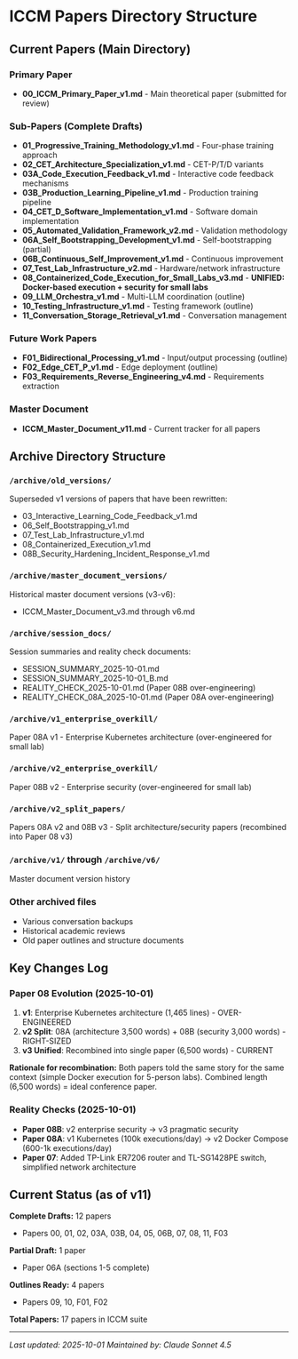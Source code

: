 # ICCM Papers Directory Structure

## Current Papers (Main Directory)

### Primary Paper
- **00_ICCM_Primary_Paper_v1.md** - Main theoretical paper (submitted for review)

### Sub-Papers (Complete Drafts)
- **01_Progressive_Training_Methodology_v1.md** - Four-phase training approach
- **02_CET_Architecture_Specialization_v1.md** - CET-P/T/D variants
- **03A_Code_Execution_Feedback_v1.md** - Interactive code feedback mechanisms
- **03B_Production_Learning_Pipeline_v1.md** - Production training pipeline
- **04_CET_D_Software_Implementation_v1.md** - Software domain implementation
- **05_Automated_Validation_Framework_v2.md** - Validation methodology
- **06A_Self_Bootstrapping_Development_v1.md** - Self-bootstrapping (partial)
- **06B_Continuous_Self_Improvement_v1.md** - Continuous improvement
- **07_Test_Lab_Infrastructure_v2.md** - Hardware/network infrastructure
- **08_Containerized_Code_Execution_for_Small_Labs_v3.md** - **UNIFIED: Docker-based execution + security for small labs**
- **09_LLM_Orchestra_v1.md** - Multi-LLM coordination (outline)
- **10_Testing_Infrastructure_v1.md** - Testing framework (outline)
- **11_Conversation_Storage_Retrieval_v1.md** - Conversation management

### Future Work Papers
- **F01_Bidirectional_Processing_v1.md** - Input/output processing (outline)
- **F02_Edge_CET_P_v1.md** - Edge deployment (outline)
- **F03_Requirements_Reverse_Engineering_v4.md** - Requirements extraction

### Master Document
- **ICCM_Master_Document_v11.md** - Current tracker for all papers

## Archive Directory Structure

### `/archive/old_versions/`
Superseded v1 versions of papers that have been rewritten:
- 03_Interactive_Learning_Code_Feedback_v1.md
- 06_Self_Bootstrapping_v1.md
- 07_Test_Lab_Infrastructure_v1.md
- 08_Containerized_Execution_v1.md
- 08B_Security_Hardening_Incident_Response_v1.md

### `/archive/master_document_versions/`
Historical master document versions (v3-v6):
- ICCM_Master_Document_v3.md through v6.md

### `/archive/session_docs/`
Session summaries and reality check documents:
- SESSION_SUMMARY_2025-10-01.md
- SESSION_SUMMARY_2025-10-01_B.md
- REALITY_CHECK_2025-10-01.md (Paper 08B over-engineering)
- REALITY_CHECK_08A_2025-10-01.md (Paper 08A over-engineering)

### `/archive/v1_enterprise_overkill/`
Paper 08A v1 - Enterprise Kubernetes architecture (over-engineered for small lab)

### `/archive/v2_enterprise_overkill/`
Paper 08B v2 - Enterprise security (over-engineered for small lab)

### `/archive/v2_split_papers/`
Papers 08A v2 and 08B v3 - Split architecture/security papers (recombined into Paper 08 v3)

### `/archive/v1/` through `/archive/v6/`
Master document version history

### Other archived files
- Various conversation backups
- Historical academic reviews
- Old paper outlines and structure documents

## Key Changes Log

### Paper 08 Evolution (2025-10-01)
1. **v1**: Enterprise Kubernetes architecture (1,465 lines) - OVER-ENGINEERED
2. **v2 Split**: 08A (architecture 3,500 words) + 08B (security 3,000 words) - RIGHT-SIZED
3. **v3 Unified**: Recombined into single paper (6,500 words) - CURRENT

**Rationale for recombination:** Both papers told the same story for the same context (simple Docker execution for 5-person labs). Combined length (6,500 words) = ideal conference paper.

### Reality Checks (2025-10-01)
- **Paper 08B**: v2 enterprise security → v3 pragmatic security
- **Paper 08A**: v1 Kubernetes (100k executions/day) → v2 Docker Compose (600-1k executions/day)
- **Paper 07**: Added TP-Link ER7206 router and TL-SG1428PE switch, simplified network architecture

## Current Status (as of v11)

**Complete Drafts:** 12 papers
- Papers 00, 01, 02, 03A, 03B, 04, 05, 06B, 07, 08, 11, F03

**Partial Draft:** 1 paper
- Paper 06A (sections 1-5 complete)

**Outlines Ready:** 4 papers
- Papers 09, 10, F01, F02

**Total Papers:** 17 papers in ICCM suite

---

*Last updated: 2025-10-01*
*Maintained by: Claude Sonnet 4.5*
